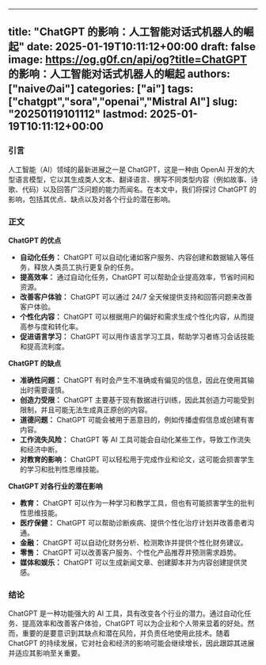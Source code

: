 
---
title: "ChatGPT 的影响：人工智能对话式机器人的崛起"
date: 2025-01-19T10:11:12+00:00
draft: false
image: https://og.g0f.cn/api/og?title=ChatGPT 的影响：人工智能对话式机器人的崛起
authors: ["naiveのai"]
categories: ["ai"]
tags: ["chatgpt","sora","openai","Mistral AI"]
slug: "20250119101112"
lastmod: 2025-01-19T10:11:12+00:00
---
### 引言

人工智能（AI）领域的最新进展之一是 ChatGPT，这是一种由 OpenAI 开发的大型语言模型，它以其生成类人文本、翻译语言、撰写不同类型内容（例如故事、诗歌、代码）以及回答广泛问题的能力而闻名。在本文中，我们将探讨 ChatGPT 的影响，包括其优点、缺点以及对各个行业的潜在影响。

### 正文

**ChatGPT 的优点**

* **自动化任务：** ChatGPT 可以自动化诸如客户服务、内容创建和数据输入等任务，释放人类员工执行更复杂的任务。
* **提高效率：** 通过自动化任务，ChatGPT 可以帮助企业提高效率，节省时间和资源。
* **改善客户体验：** ChatGPT 可以通过 24/7 全天候提供支持和回答问题来改善客户体验。
* **个性化内容：** ChatGPT 可以根据用户的偏好和需求生成个性化内容，从而提高参与度和转化率。
* **促进语言学习：** ChatGPT 可以用作语言学习工具，帮助学习者练习会话技能和提高流利度。

**ChatGPT 的缺点**

* **准确性问题：** ChatGPT 有时会产生不准确或有偏见的信息，因此在使用其输出时需要谨慎。
* **创造力受限：** ChatGPT 主要基于现有数据进行训练，因此其创造力可能受到限制，并且可能无法生成真正原创的内容。
* **道德问题：** ChatGPT 可能会被用于恶意目的，例如传播虚假信息或创建有害内容。
* **工作流失风险：** ChatGPT 等 AI 工具可能会自动化某些工作，导致工作流失和经济中断。
* **对教育的影响：** ChatGPT 可以轻松用于完成作业和论文，这可能会损害学生的学习和批判性思维技能。

**ChatGPT 对各行业的潜在影响**

* **教育：** ChatGPT 可以作为一种学习和教学工具，但也有可能损害学生的批判性思维技能。
* **医疗保健：** ChatGPT 可以帮助诊断疾病、提供个性化治疗计划并改善患者沟通。
* **金融：** ChatGPT 可以自动化财务分析、检测欺诈并提供个性化财务建议。
* **零售：** ChatGPT 可以改善客户服务、个性化产品推荐并预测需求趋势。
* **媒体和娱乐：** ChatGPT 可以生成新闻文章、创建脚本并为内容创建提供灵感。

### 结论

ChatGPT 是一种功能强大的 AI 工具，具有改变各个行业的潜力。通过自动化任务、提高效率和改善客户体验，ChatGPT 可以为企业和个人带来显着的好处。然而，重要的是要意识到其缺点和潜在风险，并负责任地使用此技术。随着 ChatGPT 的持续发展，它对社会和经济的影响可能会继续增长，因此跟踪其进展并适应其影响至关重要。